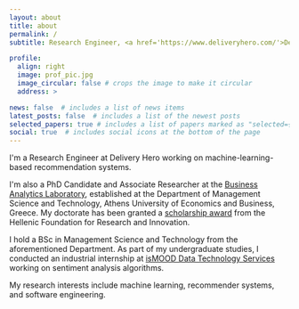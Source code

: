 ```yaml
---
layout: about
title: about
permalink: /
subtitle: Research Engineer, <a href='https://www.deliveryhero.com/'>Delivery Hero</a> <br/> PhD Candidate, <a href='https://aueb.gr/en'>Athens University of Economics and Business</a>

profile:
  align: right
  image: prof_pic.jpg
  image_circular: false # crops the image to make it circular
  address: >

news: false  # includes a list of news items
latest_posts: false  # includes a list of the newest posts
selected_papers: true # includes a list of papers marked as "selected={true}"
social: true  # includes social icons at the bottom of the page
---
```


I'm a Research Engineer at Delivery Hero
working on machine-learning-based recommendation systems.

I'm also a PhD Candidate and Associate Researcher
at the [Business Analytics Laboratory](https://www.balab.aueb.gr/),
established at the Department of Management Science and Technology,
Athens University of Economics and Business, Greece.
My doctorate has been granted a [scholarship award](https://www.elidek.gr/en/call/3rd-call-for-h-f-r-i-scholarships-for-phd-candidates/)
from the Hellenic Foundation for Research and Innovation.

I hold a BSc in Management Science and Technology from the aforementioned Department.
As part of my undergraduate studies,
I conducted an industrial internship at [isMOOD Data Technology Services](https://ismood.com/)
working on sentiment analysis algorithms.

My research interests include machine learning, recommender systems, and software engineering.
